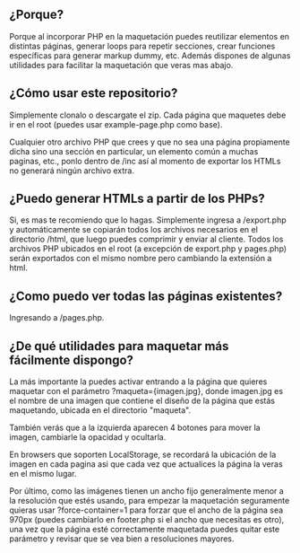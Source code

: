 ## ¿Porque?
Porque al incorporar PHP en la maquetación puedes reutilizar elementos en distintas páginas, generar loops para repetir secciones, crear funciones específicas para generar markup dummy, etc. Además dispones de algunas utilidades para facilitar la maquetación que veras mas abajo.

## ¿Cómo usar este repositorio?
Simplemente clonalo o descargate el zip. Cada página que maquetes debe ir en el root (puedes usar example-page.php como base).

Cualquier otro archivo PHP que crees y que no sea una página propiamente dicha sino una sección en particular, un elemento común a muchas paginas, etc., ponlo dentro de /inc así al momento de exportar los HTMLs no generará ningún archivo extra.

## ¿Puedo generar HTMLs a partir de los PHPs?
Si, es mas te recomiendo que lo hagas. Simplemente ingresa a /export.php y automáticamente se copiarán todos los archivos necesarios en el directorio /html, que luego puedes comprimir y enviar al cliente. Todos los archivos PHP ubicados en el root (a excepción de export.php y pages.php) serán exportados con el mismo nombre pero cambiando la extensión a html.

## ¿Como puedo ver todas las páginas existentes?
Ingresando a /pages.php.

## ¿De qué utilidades para maquetar más fácilmente dispongo?
La más importante la puedes activar entrando a la página que quieres maquetar con el parámetro ?maqueta={imagen.jpg}, donde imagen.jpg es el nombre de una imagen que contiene el diseño de la página que estás maquetando, ubicada en el directorio "maqueta". 

También verás que a la izquierda aparecen 4 botones para mover la imagen, cambiarle la opacidad y ocultarla.

En browsers que soporten LocalStorage, se recordará la ubicación de la imagen en cada pagina asi que cada vez que actualices la página la veras en el mismo lugar.

Por último, como las imágenes tienen un ancho fijo generalmente menor a la resolución que estés usando, para empezar la maquetación seguramente quieras usar ?force-container=1 para forzar que el ancho de la página sea 970px (puedes cambiarlo en footer.php si el ancho que necesitas es otro), una vez que la página esté correctamente maquetada puedes quitar este parámetro y revisar que se vea bien a resoluciones mayores.
